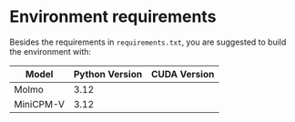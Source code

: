 # Environment requirements

Besides the requirements in `requirements.txt`, you are suggested to build the environment with:


| Model | Python Version | CUDA Version |
| -- | -- | -- |
| Molmo | 3.12 |  |
| MiniCPM-V | 3.12 |  |
